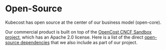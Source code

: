 Open-Source
===========

Kubecost has open source at the center of our business model (open-core).

Our commercial product is built on top of the [OpenCost CNCF Sandbox project](https://www.cncf.io/projects/opencost/), which has an Apache 2.0 license.
Here is a list of the direct [open-source dependencies](https://github.com/opencost/opencost/blob/develop/go.mod) that we also include as part of our project.
